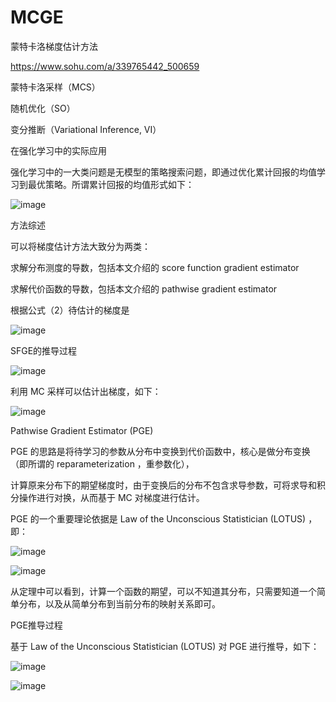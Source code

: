 # MCGE
蒙特卡洛梯度估计方法

https://www.sohu.com/a/339765442_500659

蒙特卡洛采样（MCS）

随机优化（SO）

变分推断（Variational Inference, VI）

在强化学习中的实际应用

强化学习中的一大类问题是无模型的策略搜索问题，即通过优化累计回报的均值学习到最优策略。所谓累计回报的均值形式如下：

![image](https://user-images.githubusercontent.com/33678772/169677738-9bb10eb3-73d1-4d74-8321-f54dc97aa1d8.png)

方法综述

可以将梯度估计方法大致分为两类：

求解分布测度的导数，包括本文介绍的 score function gradient estimator

求解代价函数的导数，包括本文介绍的 pathwise gradient estimator

根据公式（2）待估计的梯度是

![image](https://user-images.githubusercontent.com/33678772/169677549-a4458506-9d3e-4037-b1e9-685aef39410d.png)

SFGE的推导过程

![image](https://user-images.githubusercontent.com/33678772/169677682-d23a00ad-95c0-4311-be2e-f650ed9754c2.png)

利用 MC 采样可以估计出梯度，如下：

![image](https://user-images.githubusercontent.com/33678772/169677688-509fd184-3465-40d7-a17a-7cb000f9f886.png)

Pathwise Gradient Estimator (PGE)

PGE 的思路是将待学习的参数从分布中变换到代价函数中，核心是做分布变换（即所谓的 reparameterization ，重参数化），

计算原来分布下的期望梯度时，由于变换后的分布不包含求导参数，可将求导和积分操作进行对换，从而基于 MC 对梯度进行估计。

PGE 的一个重要理论依据是 Law of the Unconscious Statistician (LOTUS) ，即：

![image](https://user-images.githubusercontent.com/33678772/169677916-bf51147c-7cd6-432a-a913-f03a2b2528d7.png)

![image](https://user-images.githubusercontent.com/33678772/169677918-0c66b46f-945f-4e99-993c-c5ea37a4a26c.png)

从定理中可以看到，计算一个函数的期望，可以不知道其分布，只需要知道一个简单分布，以及从简单分布到当前分布的映射关系即可。

PGE推导过程

基于 Law of the Unconscious Statistician (LOTUS) 对 PGE 进行推导，如下：

![image](https://user-images.githubusercontent.com/33678772/169677931-7bc4e28a-919f-4885-814f-ead24257cfad.png)

![image](https://user-images.githubusercontent.com/33678772/169677935-14aefa7c-a205-4f35-b280-8a9e6fc1cea1.png)


